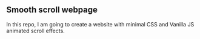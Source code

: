 ## Smooth scroll webpage

In this repo, I am going to create a website with minimal CSS and Vanilla JS animated scroll effects.

